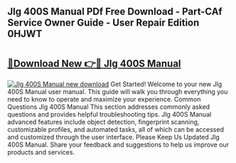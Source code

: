 ## Jlg 400S Manual PDf Free Download - Part-CAf Service Owner Guide - User Repair Edition 0HJWT

# <h2><a href="http://bc2799.oget.top/?id=Jlg+400S+Manual">🔗Download New 👉🔴 Jlg 400S Manual</a></h2>

[![Jlg 400S Manual new download](https://i.imgur.com/5g1atiW.png)](http://bc2799.oget.top/?id=Jlg+400S+Manual)
Get Started! Welcome to your new Jlg 400S Manual user manual. This guide will walk you through everything you need to know to operate and maximize your experience. Common Questions Jlg 400S Manual This section addresses commonly asked questions and provides helpful troubleshooting tips. Jlg 400S Manual advanced features include object detection, fingerprint scanning, customizable profiles, and automated tasks, all of which can be accessed and customized through the user interface. Please Keep Us Updated Jlg 400S Manual. Share your feedback and suggestions to help us improve our products and services.
